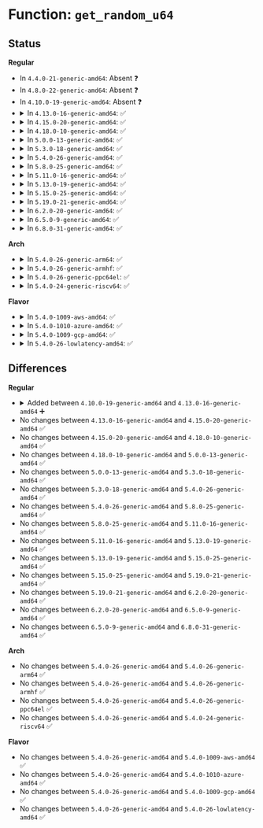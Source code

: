 # Function: <code>get_random_u64</code>

## Status
<b>Regular</b>
<ul>
<li>
In <code>4.4.0-21-generic-amd64</code>: Absent ❓
</li>
<li>
In <code>4.8.0-22-generic-amd64</code>: Absent ❓
</li>
<li>
In <code>4.10.0-19-generic-amd64</code>: Absent ❓
</li>
<li>
<details>
<summary>In <code>4.13.0-16-generic-amd64</code>: ✅</summary>

```c
u64 get_random_u64()
```

```json
{
  "name": "get_random_u64",
  "collision_type": "Unique Global",
  "inline_type": "No",
  "funcs": [
    {
      "addr": 18446744071584778352,
      "name": "get_random_u64",
      "external": true,
      "loc": "drivers/char/random.c:2094",
      "file": "drivers/char/random.c",
      "inline": "seen, unknown",
      "caller_inline": [],
      "caller_func": [
        "arch/x86/mm/mmap.c:arch_pick_mmap_layout",
        "arch/x86/mm/mmap.c:arch_pick_mmap_layout",
        "arch/x86/mm/mmap.c:arch_mmap_rnd",
        "mm/slab_common.c:cache_random_seq_create",
        "fs/binfmt_elf.c:load_elf_binary",
        "fs/compat_binfmt_elf.c:load_elf_binary",
        "drivers/char/random.c:randomize_page"
      ]
    }
  ],
  "symbols": [
    {
      "addr": 18446744071584778352,
      "name": "get_random_u64",
      "section": ".text",
      "bind": "STB_GLOBAL",
      "size": 219
    }
  ]
}
```
</details>
</li>
<li>
<details>
<summary>In <code>4.15.0-20-generic-amd64</code>: ✅</summary>

```c
u64 get_random_u64()
```

```json
{
  "name": "get_random_u64",
  "collision_type": "Unique Global",
  "inline_type": "No",
  "funcs": [
    {
      "addr": 18446744071585198448,
      "name": "get_random_u64",
      "external": true,
      "loc": "drivers/char/random.c:2093",
      "file": "drivers/char/random.c",
      "inline": "seen, unknown",
      "caller_inline": [],
      "caller_func": [
        "arch/x86/mm/mmap.c:arch_pick_mmap_layout",
        "arch/x86/mm/mmap.c:arch_pick_mmap_layout",
        "arch/x86/mm/mmap.c:arch_mmap_rnd",
        "mm/slab_common.c:cache_random_seq_create",
        "mm/slub.c:__kmem_cache_create",
        "fs/binfmt_elf.c:load_elf_binary",
        "fs/compat_binfmt_elf.c:load_elf_binary",
        "drivers/char/random.c:randomize_page"
      ]
    }
  ],
  "symbols": [
    {
      "addr": 18446744071585198448,
      "name": "get_random_u64",
      "section": ".text",
      "bind": "STB_GLOBAL",
      "size": 217
    }
  ]
}
```
</details>
</li>
<li>
<details>
<summary>In <code>4.18.0-10-generic-amd64</code>: ✅</summary>

```c
u64 get_random_u64()
```

```json
{
  "name": "get_random_u64",
  "collision_type": "Unique Global",
  "inline_type": "No",
  "funcs": [
    {
      "addr": 18446744071585433680,
      "name": "get_random_u64",
      "external": true,
      "loc": "drivers/char/random.c:2201",
      "file": "drivers/char/random.c",
      "inline": "seen, unknown",
      "caller_inline": [],
      "caller_func": [
        "arch/x86/mm/mmap.c:arch_pick_mmap_layout",
        "arch/x86/mm/mmap.c:arch_pick_mmap_layout",
        "arch/x86/mm/mmap.c:arch_mmap_rnd",
        "mm/slab_common.c:cache_random_seq_create",
        "mm/slub.c:kmem_cache_open",
        "fs/binfmt_elf.c:load_elf_binary",
        "fs/compat_binfmt_elf.c:load_elf_binary",
        "drivers/char/random.c:randomize_page"
      ]
    }
  ],
  "symbols": [
    {
      "addr": 18446744071585433680,
      "name": "get_random_u64",
      "section": ".text",
      "bind": "STB_GLOBAL",
      "size": 217
    }
  ]
}
```
</details>
</li>
<li>
<details>
<summary>In <code>5.0.0-13-generic-amd64</code>: ✅</summary>

```c
u64 get_random_u64()
```

```json
{
  "name": "get_random_u64",
  "collision_type": "Unique Global",
  "inline_type": "No",
  "funcs": [
    {
      "addr": 18446744071585559280,
      "name": "get_random_u64",
      "external": true,
      "loc": "drivers/char/random.c:2226",
      "file": "drivers/char/random.c",
      "inline": "seen, unknown",
      "caller_inline": [],
      "caller_func": [
        "arch/x86/mm/mmap.c:arch_pick_mmap_layout",
        "arch/x86/mm/mmap.c:arch_pick_mmap_layout",
        "arch/x86/mm/mmap.c:arch_mmap_rnd",
        "mm/slab_common.c:cache_random_seq_create",
        "mm/slub.c:kmem_cache_open",
        "fs/binfmt_elf.c:load_elf_binary",
        "fs/compat_binfmt_elf.c:load_elf_binary",
        "drivers/char/random.c:randomize_page"
      ]
    }
  ],
  "symbols": [
    {
      "addr": 18446744071585559280,
      "name": "get_random_u64",
      "section": ".text",
      "bind": "STB_GLOBAL",
      "size": 217
    }
  ]
}
```
</details>
</li>
<li>
<details>
<summary>In <code>5.3.0-18-generic-amd64</code>: ✅</summary>

```c
u64 get_random_u64()
```

```json
{
  "name": "get_random_u64",
  "collision_type": "Unique Global",
  "inline_type": "No",
  "funcs": [
    {
      "addr": 18446744071585777728,
      "name": "get_random_u64",
      "external": true,
      "loc": "drivers/char/random.c:2310",
      "file": "drivers/char/random.c",
      "inline": "seen, unknown",
      "caller_inline": [],
      "caller_func": [
        "arch/x86/mm/mmap.c:arch_pick_mmap_layout",
        "arch/x86/mm/mmap.c:arch_pick_mmap_layout",
        "arch/x86/mm/mmap.c:arch_mmap_rnd",
        "kernel/fork.c:copy_process",
        "kernel/seccomp.c:seccomp_set_mode_filter",
        "mm/slab_common.c:cache_random_seq_create",
        "mm/shuffle.c:add_to_free_area_random",
        "mm/shuffle.c:__shuffle_zone",
        "mm/slub.c:kmem_cache_open",
        "fs/binfmt_elf.c:load_elf_binary",
        "fs/compat_binfmt_elf.c:load_elf_binary",
        "drivers/char/random.c:randomize_page"
      ]
    }
  ],
  "symbols": [
    {
      "addr": 18446744071585777728,
      "name": "get_random_u64",
      "section": ".text",
      "bind": "STB_GLOBAL",
      "size": 161
    }
  ]
}
```
</details>
</li>
<li>
<details>
<summary>In <code>5.4.0-26-generic-amd64</code>: ✅</summary>

```c
u64 get_random_u64()
```

```json
{
  "name": "get_random_u64",
  "collision_type": "Unique Global",
  "inline_type": "No",
  "funcs": [
    {
      "addr": 18446744071585920432,
      "name": "get_random_u64",
      "external": true,
      "loc": "drivers/char/random.c:2371",
      "file": "drivers/char/random.c",
      "inline": "seen, unknown",
      "caller_inline": [],
      "caller_func": [
        "arch/x86/mm/mmap.c:arch_pick_mmap_layout",
        "arch/x86/mm/mmap.c:arch_pick_mmap_layout",
        "arch/x86/mm/mmap.c:arch_mmap_rnd",
        "kernel/fork.c:copy_process",
        "kernel/seccomp.c:seccomp_set_mode_filter",
        "mm/util.c:randomize_stack_top",
        "mm/slab_common.c:cache_random_seq_create",
        "mm/shuffle.c:add_to_free_area_random",
        "mm/shuffle.c:__shuffle_zone",
        "mm/slub.c:kmem_cache_open",
        "drivers/char/random.c:randomize_page"
      ]
    }
  ],
  "symbols": [
    {
      "addr": 18446744071585920432,
      "name": "get_random_u64",
      "section": ".text",
      "bind": "STB_GLOBAL",
      "size": 161
    }
  ]
}
```
</details>
</li>
<li>
<details>
<summary>In <code>5.8.0-25-generic-amd64</code>: ✅</summary>

```c
u64 get_random_u64()
```

```json
{
  "name": "get_random_u64",
  "collision_type": "Unique Global",
  "inline_type": "No",
  "funcs": [
    {
      "addr": 18446744071586653696,
      "name": "get_random_u64",
      "external": true,
      "loc": "drivers/char/random.c:2191",
      "file": "drivers/char/random.c",
      "inline": "seen, unknown",
      "caller_inline": [],
      "caller_func": [
        "arch/x86/mm/mmap.c:arch_pick_mmap_layout",
        "arch/x86/mm/mmap.c:arch_pick_mmap_layout",
        "arch/x86/mm/mmap.c:arch_mmap_rnd",
        "kernel/fork.c:dup_task_struct",
        "kernel/seccomp.c:init_listener",
        "mm/util.c:randomize_stack_top",
        "mm/slab_common.c:cache_random_seq_create",
        "mm/shuffle.c:shuffle_pick_tail",
        "mm/shuffle.c:__shuffle_zone",
        "mm/slub.c:kmem_cache_open",
        "drivers/char/random.c:randomize_page"
      ]
    }
  ],
  "symbols": [
    {
      "addr": 18446744071586653696,
      "name": "get_random_u64",
      "section": ".text",
      "bind": "STB_GLOBAL",
      "size": 172
    }
  ]
}
```
</details>
</li>
<li>
<details>
<summary>In <code>5.11.0-16-generic-amd64</code>: ✅</summary>

```c
u64 get_random_u64()
```

```json
{
  "name": "get_random_u64",
  "collision_type": "Unique Global",
  "inline_type": "No",
  "funcs": [
    {
      "addr": 18446744071586764400,
      "name": "get_random_u64",
      "external": true,
      "loc": "drivers/char/random.c:2190",
      "file": "drivers/char/random.c",
      "inline": "seen, unknown",
      "caller_inline": [],
      "caller_func": [
        "arch/x86/mm/mmap.c:arch_pick_mmap_layout",
        "arch/x86/mm/mmap.c:arch_pick_mmap_layout",
        "arch/x86/mm/mmap.c:arch_mmap_rnd",
        "kernel/fork.c:dup_task_struct",
        "kernel/seccomp.c:init_listener",
        "mm/util.c:randomize_stack_top",
        "mm/slab_common.c:cache_random_seq_create",
        "mm/shuffle.c:shuffle_pick_tail",
        "mm/shuffle.c:__shuffle_zone",
        "mm/slub.c:kmem_cache_open",
        "lib/random32.c:prandom_reseed",
        "lib/random32.c:prandom_reseed",
        "drivers/char/random.c:randomize_page"
      ]
    }
  ],
  "symbols": [
    {
      "addr": 18446744071586764400,
      "name": "get_random_u64",
      "section": ".text",
      "bind": "STB_GLOBAL",
      "size": 172
    }
  ]
}
```
</details>
</li>
<li>
<details>
<summary>In <code>5.13.0-19-generic-amd64</code>: ✅</summary>

```c
u64 get_random_u64()
```

```json
{
  "name": "get_random_u64",
  "collision_type": "Unique Global",
  "inline_type": "No",
  "funcs": [
    {
      "addr": 18446744071586645536,
      "name": "get_random_u64",
      "external": true,
      "loc": "drivers/char/random.c:2166",
      "file": "drivers/char/random.c",
      "inline": "seen, unknown",
      "caller_inline": [],
      "caller_func": [
        "arch/x86/mm/mmap.c:arch_pick_mmap_layout",
        "arch/x86/mm/mmap.c:arch_pick_mmap_layout",
        "arch/x86/mm/mmap.c:arch_mmap_rnd",
        "kernel/fork.c:dup_task_struct",
        "kernel/seccomp.c:seccomp_set_mode_filter",
        "mm/util.c:randomize_stack_top",
        "mm/slab_common.c:cache_random_seq_create",
        "mm/shuffle.c:shuffle_pick_tail",
        "mm/shuffle.c:__shuffle_zone",
        "mm/slub.c:kmem_cache_open",
        "lib/random32.c:prandom_reseed",
        "lib/random32.c:prandom_reseed",
        "drivers/char/random.c:randomize_page"
      ]
    }
  ],
  "symbols": [
    {
      "addr": 18446744071586645536,
      "name": "get_random_u64",
      "section": ".text",
      "bind": "STB_GLOBAL",
      "size": 173
    }
  ]
}
```
</details>
</li>
<li>
<details>
<summary>In <code>5.15.0-25-generic-amd64</code>: ✅</summary>

```c
u64 get_random_u64()
```

```json
{
  "name": "get_random_u64",
  "collision_type": "Unique Global",
  "inline_type": "No",
  "funcs": [
    {
      "addr": 18446744071587192624,
      "name": "get_random_u64",
      "external": true,
      "loc": "drivers/char/random.c:2191",
      "file": "drivers/char/random.c",
      "inline": "seen, unknown",
      "caller_inline": [],
      "caller_func": [
        "arch/x86/mm/mmap.c:arch_pick_mmap_layout",
        "arch/x86/mm/mmap.c:arch_pick_mmap_layout",
        "arch/x86/mm/mmap.c:arch_mmap_rnd",
        "kernel/fork.c:dup_task_struct",
        "kernel/seccomp.c:seccomp_set_mode_filter",
        "mm/util.c:randomize_stack_top",
        "mm/slab_common.c:cache_random_seq_create",
        "mm/shuffle.c:shuffle_pick_tail",
        "mm/shuffle.c:__shuffle_zone",
        "mm/slub.c:kmem_cache_open",
        "lib/random32.c:prandom_reseed",
        "lib/random32.c:prandom_reseed",
        "drivers/char/random.c:randomize_page"
      ]
    }
  ],
  "symbols": [
    {
      "addr": 18446744071587192624,
      "name": "get_random_u64",
      "section": ".text",
      "bind": "STB_GLOBAL",
      "size": 198
    }
  ]
}
```
</details>
</li>
<li>
<details>
<summary>In <code>5.19.0-21-generic-amd64</code>: ✅</summary>

```c
u64 get_random_u64()
```

```json
{
  "name": "get_random_u64",
  "collision_type": "Unique Global",
  "inline_type": "No",
  "funcs": [
    {
      "addr": 18446744071588499920,
      "name": "get_random_u64",
      "external": true,
      "loc": "drivers/char/random.c:509",
      "file": "drivers/char/random.c",
      "inline": "seen, unknown",
      "caller_inline": [],
      "caller_func": [
        "arch/x86/mm/mmap.c:arch_pick_mmap_layout",
        "arch/x86/mm/mmap.c:arch_pick_mmap_layout",
        "arch/x86/mm/mmap.c:arch_mmap_rnd",
        "kernel/fork.c:dup_task_struct",
        "kernel/seccomp.c:seccomp_set_mode_filter",
        "mm/util.c:randomize_page",
        "mm/util.c:randomize_stack_top",
        "mm/slab_common.c:cache_random_seq_create",
        "mm/shuffle.c:shuffle_pick_tail",
        "mm/shuffle.c:__shuffle_zone",
        "mm/slub.c:kmem_cache_open"
      ]
    }
  ],
  "symbols": [
    {
      "addr": 18446744071588499920,
      "name": "get_random_u64",
      "section": ".text",
      "bind": "STB_GLOBAL",
      "size": 307
    }
  ]
}
```
</details>
</li>
<li>
<details>
<summary>In <code>6.2.0-20-generic-amd64</code>: ✅</summary>

```c
u64 get_random_u64()
```

```json
{
  "name": "get_random_u64",
  "collision_type": "Unique Global",
  "inline_type": "No",
  "funcs": [
    {
      "addr": 18446744071589936080,
      "name": "get_random_u64",
      "external": true,
      "loc": "drivers/char/random.c:533",
      "file": "drivers/char/random.c",
      "inline": "seen, unknown",
      "caller_inline": [],
      "caller_func": [
        "init/main.c:start_kernel",
        "arch/x86/kernel/espfix_64.c:init_espfix_bsp",
        "arch/x86/mm/mmap.c:arch_pick_mmap_layout",
        "arch/x86/mm/mmap.c:arch_pick_mmap_layout",
        "arch/x86/mm/mmap.c:arch_mmap_rnd",
        "kernel/fork.c:dup_task_struct",
        "kernel/seccomp.c:seccomp_set_mode_filter",
        "mm/util.c:randomize_page",
        "mm/util.c:randomize_stack_top",
        "mm/slab_common.c:cache_random_seq_create",
        "mm/shuffle.c:shuffle_pick_tail",
        "mm/shuffle.c:__shuffle_zone",
        "mm/slub.c:kmem_cache_open"
      ]
    }
  ],
  "symbols": [
    {
      "addr": 18446744071589936080,
      "name": "get_random_u64",
      "section": ".text",
      "bind": "STB_GLOBAL",
      "size": 309
    }
  ]
}
```
</details>
</li>
<li>
<details>
<summary>In <code>6.5.0-9-generic-amd64</code>: ✅</summary>

```c
u64 get_random_u64()
```

```json
{
  "name": "get_random_u64",
  "collision_type": "Unique Global",
  "inline_type": "No",
  "funcs": [
    {
      "addr": 18446744071590246080,
      "name": "get_random_u64",
      "external": true,
      "loc": "drivers/char/random.c:533",
      "file": "drivers/char/random.c",
      "inline": "seen, unknown",
      "caller_inline": [],
      "caller_func": [
        "init/main.c:start_kernel",
        "arch/x86/kernel/espfix_64.c:init_espfix_bsp",
        "arch/x86/mm/mmap.c:arch_pick_mmap_layout",
        "arch/x86/mm/mmap.c:arch_pick_mmap_layout",
        "arch/x86/mm/mmap.c:arch_mmap_rnd",
        "kernel/fork.c:dup_task_struct",
        "kernel/seccomp.c:seccomp_set_mode_filter",
        "mm/util.c:randomize_page",
        "mm/util.c:randomize_stack_top",
        "mm/shuffle.c:shuffle_pick_tail",
        "mm/shuffle.c:__shuffle_zone",
        "mm/slub.c:kmem_cache_open"
      ]
    }
  ],
  "symbols": [
    {
      "addr": 18446744071590246080,
      "name": "get_random_u64",
      "section": ".text",
      "bind": "STB_GLOBAL",
      "size": 309
    }
  ]
}
```
</details>
</li>
<li>
<details>
<summary>In <code>6.8.0-31-generic-amd64</code>: ✅</summary>

```c
u64 get_random_u64()
```

```json
{
  "name": "get_random_u64",
  "collision_type": "Unique Global",
  "inline_type": "No",
  "funcs": [
    {
      "addr": 18446744071590587104,
      "name": "get_random_u64",
      "external": true,
      "loc": "drivers/char/random.c:533",
      "file": "drivers/char/random.c",
      "inline": "seen, unknown",
      "caller_inline": [],
      "caller_func": [
        "init/main.c:start_kernel",
        "arch/x86/kernel/espfix_64.c:init_espfix_bsp",
        "arch/x86/mm/mmap.c:arch_pick_mmap_layout",
        "arch/x86/mm/mmap.c:arch_pick_mmap_layout",
        "arch/x86/mm/mmap.c:arch_mmap_rnd",
        "kernel/fork.c:dup_task_struct",
        "kernel/seccomp.c:seccomp_set_mode_filter",
        "mm/util.c:randomize_page",
        "mm/util.c:randomize_stack_top",
        "mm/slab_common.c:create_kmalloc_caches",
        "mm/shuffle.c:shuffle_pick_tail",
        "mm/shuffle.c:__shuffle_zone",
        "mm/slub.c:kmem_cache_open"
      ]
    }
  ],
  "symbols": [
    {
      "addr": 18446744071590587104,
      "name": "get_random_u64",
      "section": ".text",
      "bind": "STB_GLOBAL",
      "size": 309
    }
  ]
}
```
</details>
</li>
</ul>
<b>Arch</b>
<ul>
<li>
<details>
<summary>In <code>5.4.0-26-generic-arm64</code>: ✅</summary>

```c
u64 get_random_u64()
```

```json
{
  "name": "get_random_u64",
  "collision_type": "Unique Global",
  "inline_type": "No",
  "funcs": [
    {
      "addr": 18446603336498741608,
      "name": "get_random_u64",
      "external": true,
      "loc": "drivers/char/random.c:2371",
      "file": "drivers/char/random.c",
      "inline": "seen, unknown",
      "caller_inline": [],
      "caller_func": [
        "arch/arm64/kvm/va_layout.c:compute_layout",
        "kernel/fork.c:dup_task_struct",
        "kernel/seccomp.c:seccomp_set_mode_filter",
        "mm/util.c:arch_mmap_rnd",
        "mm/util.c:arch_mmap_rnd",
        "mm/util.c:randomize_stack_top",
        "mm/slab_common.c:cache_random_seq_create",
        "mm/shuffle.c:add_to_free_area_random",
        "mm/shuffle.c:__shuffle_zone",
        "mm/slub.c:kmem_cache_open",
        "drivers/char/random.c:randomize_page"
      ]
    }
  ],
  "symbols": [
    {
      "addr": 18446603336498741608,
      "name": "get_random_u64",
      "section": ".text",
      "bind": "STB_GLOBAL",
      "size": 264
    }
  ]
}
```
</details>
</li>
<li>
<details>
<summary>In <code>5.4.0-26-generic-armhf</code>: ✅</summary>

```c
u64 get_random_u64()
```

```json
{
  "name": "get_random_u64",
  "collision_type": "Unique Global",
  "inline_type": "No",
  "funcs": [
    {
      "addr": 3231360964,
      "name": "get_random_u64",
      "external": true,
      "loc": "drivers/char/random.c:2371",
      "file": "drivers/char/random.c",
      "inline": "seen, unknown",
      "caller_inline": [],
      "caller_func": [
        "kernel/seccomp.c:seccomp_set_mode_filter",
        "mm/shuffle.c:add_to_free_area_random"
      ]
    }
  ],
  "symbols": [
    {
      "addr": 3231360964,
      "name": "get_random_u64",
      "section": ".text",
      "bind": "STB_GLOBAL",
      "size": 148
    }
  ]
}
```
</details>
</li>
<li>
<details>
<summary>In <code>5.4.0-26-generic-ppc64el</code>: ✅</summary>

```c
u64 get_random_u64()
```

```json
{
  "name": "get_random_u64",
  "collision_type": "Unique Global",
  "inline_type": "No",
  "funcs": [
    {
      "addr": 13835058055291896160,
      "name": "get_random_u64",
      "external": true,
      "loc": "drivers/char/random.c:2371",
      "file": "drivers/char/random.c",
      "inline": "seen, unknown",
      "caller_inline": [],
      "caller_func": [
        "init/main.c:start_kernel",
        "arch/powerpc/kernel/process.c:arch_randomize_brk",
        "arch/powerpc/kernel/process.c:arch_randomize_brk",
        "arch/powerpc/kernel/smp.c:start_secondary",
        "arch/powerpc/mm/mmap.c:arch_mmap_rnd",
        "kernel/fork.c:copy_process",
        "kernel/seccomp.c:seccomp_set_mode_filter",
        "mm/util.c:randomize_stack_top",
        "mm/slab_common.c:cache_random_seq_create",
        "mm/shuffle.c:add_to_free_area_random",
        "mm/shuffle.c:__shuffle_zone",
        "mm/slub.c:kmem_cache_open",
        "drivers/char/random.c:randomize_page"
      ]
    }
  ],
  "symbols": [
    {
      "addr": 13835058055291896160,
      "name": "get_random_u64",
      "section": ".text",
      "bind": "STB_GLOBAL",
      "size": 252
    }
  ]
}
```
</details>
</li>
<li>
<details>
<summary>In <code>5.4.0-24-generic-riscv64</code>: ✅</summary>

```c
u64 get_random_u64()
```

```json
{
  "name": "get_random_u64",
  "collision_type": "Unique Global",
  "inline_type": "No",
  "funcs": [
    {
      "addr": 18446743936276243610,
      "name": "get_random_u64",
      "external": true,
      "loc": "drivers/char/random.c:2371",
      "file": "drivers/char/random.c",
      "inline": "seen, unknown",
      "caller_inline": [],
      "caller_func": [
        "kernel/seccomp.c:seccomp_set_mode_filter",
        "mm/util.c:arch_pick_mmap_layout",
        "mm/util.c:randomize_stack_top",
        "mm/slab_common.c:cache_random_seq_create",
        "mm/shuffle.c:add_to_free_area_random",
        "mm/shuffle.c:__shuffle_zone",
        "mm/slub.c:kmem_cache_open",
        "drivers/char/random.c:randomize_page"
      ]
    }
  ],
  "symbols": [
    {
      "addr": 18446743936276243610,
      "name": "get_random_u64",
      "section": ".text",
      "bind": "STB_GLOBAL",
      "size": 166
    }
  ]
}
```
</details>
</li>
</ul>
<b>Flavor</b>
<ul>
<li>
<details>
<summary>In <code>5.4.0-1009-aws-amd64</code>: ✅</summary>

```c
u64 get_random_u64()
```

```json
{
  "name": "get_random_u64",
  "collision_type": "Unique Global",
  "inline_type": "No",
  "funcs": [
    {
      "addr": 18446744071585681408,
      "name": "get_random_u64",
      "external": true,
      "loc": "drivers/char/random.c:2371",
      "file": "drivers/char/random.c",
      "inline": "seen, unknown",
      "caller_inline": [],
      "caller_func": [
        "arch/x86/mm/mmap.c:arch_pick_mmap_layout",
        "arch/x86/mm/mmap.c:arch_pick_mmap_layout",
        "arch/x86/mm/mmap.c:arch_mmap_rnd",
        "kernel/fork.c:copy_process",
        "kernel/seccomp.c:seccomp_set_mode_filter",
        "mm/util.c:randomize_stack_top",
        "mm/slab_common.c:cache_random_seq_create",
        "mm/shuffle.c:add_to_free_area_random",
        "mm/shuffle.c:__shuffle_zone",
        "mm/slub.c:kmem_cache_open",
        "drivers/char/random.c:randomize_page"
      ]
    }
  ],
  "symbols": [
    {
      "addr": 18446744071585681408,
      "name": "get_random_u64",
      "section": ".text",
      "bind": "STB_GLOBAL",
      "size": 161
    }
  ]
}
```
</details>
</li>
<li>
<details>
<summary>In <code>5.4.0-1010-azure-amd64</code>: ✅</summary>

```c
u64 get_random_u64()
```

```json
{
  "name": "get_random_u64",
  "collision_type": "Unique Global",
  "inline_type": "No",
  "funcs": [
    {
      "addr": 18446744071585541280,
      "name": "get_random_u64",
      "external": true,
      "loc": "drivers/char/random.c:2371",
      "file": "drivers/char/random.c",
      "inline": "seen, unknown",
      "caller_inline": [],
      "caller_func": [
        "arch/x86/mm/mmap.c:arch_pick_mmap_layout",
        "arch/x86/mm/mmap.c:arch_pick_mmap_layout",
        "arch/x86/mm/mmap.c:arch_mmap_rnd",
        "kernel/fork.c:copy_process",
        "kernel/seccomp.c:seccomp_set_mode_filter",
        "mm/util.c:randomize_stack_top",
        "mm/slab_common.c:cache_random_seq_create",
        "mm/shuffle.c:add_to_free_area_random",
        "mm/shuffle.c:__shuffle_zone",
        "mm/slub.c:kmem_cache_open",
        "drivers/char/random.c:randomize_page"
      ]
    }
  ],
  "symbols": [
    {
      "addr": 18446744071585541280,
      "name": "get_random_u64",
      "section": ".text",
      "bind": "STB_GLOBAL",
      "size": 161
    }
  ]
}
```
</details>
</li>
<li>
<details>
<summary>In <code>5.4.0-1009-gcp-amd64</code>: ✅</summary>

```c
u64 get_random_u64()
```

```json
{
  "name": "get_random_u64",
  "collision_type": "Unique Global",
  "inline_type": "No",
  "funcs": [
    {
      "addr": 18446744071585870832,
      "name": "get_random_u64",
      "external": true,
      "loc": "drivers/char/random.c:2371",
      "file": "drivers/char/random.c",
      "inline": "seen, unknown",
      "caller_inline": [],
      "caller_func": [
        "arch/x86/mm/mmap.c:arch_pick_mmap_layout",
        "arch/x86/mm/mmap.c:arch_pick_mmap_layout",
        "arch/x86/mm/mmap.c:arch_mmap_rnd",
        "kernel/fork.c:copy_process",
        "kernel/seccomp.c:seccomp_set_mode_filter",
        "mm/util.c:randomize_stack_top",
        "mm/slab_common.c:cache_random_seq_create",
        "mm/shuffle.c:add_to_free_area_random",
        "mm/shuffle.c:__shuffle_zone",
        "mm/slub.c:kmem_cache_open",
        "drivers/char/random.c:randomize_page"
      ]
    }
  ],
  "symbols": [
    {
      "addr": 18446744071585870832,
      "name": "get_random_u64",
      "section": ".text",
      "bind": "STB_GLOBAL",
      "size": 161
    }
  ]
}
```
</details>
</li>
<li>
<details>
<summary>In <code>5.4.0-26-lowlatency-amd64</code>: ✅</summary>

```c
u64 get_random_u64()
```

```json
{
  "name": "get_random_u64",
  "collision_type": "Unique Global",
  "inline_type": "No",
  "funcs": [
    {
      "addr": 18446744071585978736,
      "name": "get_random_u64",
      "external": true,
      "loc": "drivers/char/random.c:2371",
      "file": "drivers/char/random.c",
      "inline": "seen, unknown",
      "caller_inline": [],
      "caller_func": [
        "arch/x86/mm/mmap.c:arch_pick_mmap_layout",
        "arch/x86/mm/mmap.c:arch_pick_mmap_layout",
        "arch/x86/mm/mmap.c:arch_mmap_rnd",
        "kernel/fork.c:copy_process",
        "kernel/seccomp.c:seccomp_set_mode_filter",
        "mm/util.c:randomize_stack_top",
        "mm/slab_common.c:cache_random_seq_create",
        "mm/shuffle.c:add_to_free_area_random",
        "mm/shuffle.c:__shuffle_zone",
        "mm/slub.c:kmem_cache_open",
        "drivers/char/random.c:randomize_page"
      ]
    }
  ],
  "symbols": [
    {
      "addr": 18446744071585978736,
      "name": "get_random_u64",
      "section": ".text",
      "bind": "STB_GLOBAL",
      "size": 161
    }
  ]
}
```
</details>
</li>
</ul>

## Differences
<b>Regular</b>
<ul>
<li>
<details>
<summary>Added between <code>4.10.0-19-generic-amd64</code> and <code>4.13.0-16-generic-amd64</code> ➕</summary>

```c
u64 get_random_u64()
```
</details>
</li>
<li>
No changes between <code>4.13.0-16-generic-amd64</code> and <code>4.15.0-20-generic-amd64</code> ✅
</li>
<li>
No changes between <code>4.15.0-20-generic-amd64</code> and <code>4.18.0-10-generic-amd64</code> ✅
</li>
<li>
No changes between <code>4.18.0-10-generic-amd64</code> and <code>5.0.0-13-generic-amd64</code> ✅
</li>
<li>
No changes between <code>5.0.0-13-generic-amd64</code> and <code>5.3.0-18-generic-amd64</code> ✅
</li>
<li>
No changes between <code>5.3.0-18-generic-amd64</code> and <code>5.4.0-26-generic-amd64</code> ✅
</li>
<li>
No changes between <code>5.4.0-26-generic-amd64</code> and <code>5.8.0-25-generic-amd64</code> ✅
</li>
<li>
No changes between <code>5.8.0-25-generic-amd64</code> and <code>5.11.0-16-generic-amd64</code> ✅
</li>
<li>
No changes between <code>5.11.0-16-generic-amd64</code> and <code>5.13.0-19-generic-amd64</code> ✅
</li>
<li>
No changes between <code>5.13.0-19-generic-amd64</code> and <code>5.15.0-25-generic-amd64</code> ✅
</li>
<li>
No changes between <code>5.15.0-25-generic-amd64</code> and <code>5.19.0-21-generic-amd64</code> ✅
</li>
<li>
No changes between <code>5.19.0-21-generic-amd64</code> and <code>6.2.0-20-generic-amd64</code> ✅
</li>
<li>
No changes between <code>6.2.0-20-generic-amd64</code> and <code>6.5.0-9-generic-amd64</code> ✅
</li>
<li>
No changes between <code>6.5.0-9-generic-amd64</code> and <code>6.8.0-31-generic-amd64</code> ✅
</li>
</ul>
<b>Arch</b>
<ul>
<li>
No changes between <code>5.4.0-26-generic-amd64</code> and <code>5.4.0-26-generic-arm64</code> ✅
</li>
<li>
No changes between <code>5.4.0-26-generic-amd64</code> and <code>5.4.0-26-generic-armhf</code> ✅
</li>
<li>
No changes between <code>5.4.0-26-generic-amd64</code> and <code>5.4.0-26-generic-ppc64el</code> ✅
</li>
<li>
No changes between <code>5.4.0-26-generic-amd64</code> and <code>5.4.0-24-generic-riscv64</code> ✅
</li>
</ul>
<b>Flavor</b>
<ul>
<li>
No changes between <code>5.4.0-26-generic-amd64</code> and <code>5.4.0-1009-aws-amd64</code> ✅
</li>
<li>
No changes between <code>5.4.0-26-generic-amd64</code> and <code>5.4.0-1010-azure-amd64</code> ✅
</li>
<li>
No changes between <code>5.4.0-26-generic-amd64</code> and <code>5.4.0-1009-gcp-amd64</code> ✅
</li>
<li>
No changes between <code>5.4.0-26-generic-amd64</code> and <code>5.4.0-26-lowlatency-amd64</code> ✅
</li>
</ul>

